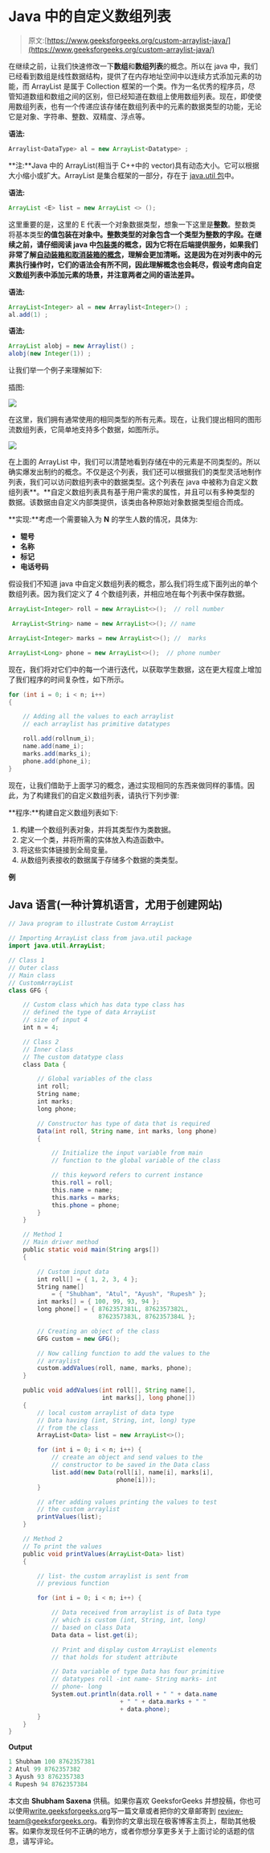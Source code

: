 # Java 中的自定义数组列表

> 原文:[https://www.geeksforgeeks.org/custom-arraylist-java/](https://www.geeksforgeeks.org/custom-arraylist-java/)

在继续之前，让我们快速修改一下**数组**和**数组列表**的概念。所以在 java 中，我们已经看到数组是线性数据结构，提供了在内存地址空间中以连续方式添加元素的功能，而 ArrayList 是属于 Collection 框架的一个类。作为一名优秀的程序员，尽管知道数组和数组之间的区别，但已经知道在数组上使用数组列表。现在，即使使用数组列表，也有一个传递应该存储在数组列表中的元素的数据类型的功能，无论它是对象、字符串、整数、双精度、浮点等。

**语法:**

```java
Arraylist<DataType> al = new ArrayList<Datatype> ;
```

**注:**Java 中的 ArrayList(相当于 C++中的 vector)具有动态大小。它可以根据大小缩小或扩大。ArrayList 是集合框架的一部分，存在于 [java.util 包](https://www.geeksforgeeks.org/java-util-package-java/)中。

**语法:**

```java
ArrayList <E> list = new ArrayList <> ();
```

这里重要的是，这里的 E 代表一个对象数据类型，想象一下这里是**整数**。整数类将基本类型**的值包装在对象中。整数类型的对象包含一个类型为整数的字段。在继续之前，请仔细阅读 java 中[包装类](https://www.geeksforgeeks.org/wrapper-classes-java/)的概念，因为它将在后端提供服务，如果我们非常了解[自动装箱和取消装箱的概念](https://www.geeksforgeeks.org/autoboxing-unboxing-java/)，理解会更加清晰。这是因为在对列表中的元素执行操作时，它们的语法会有所不同，因此理解概念也会耗尽，假设考虑向自定义数组列表中添加元素的场景，并注意两者之间的语法差异。**

**语法:**

```java
ArrayList<Integer> al = new Arraylist<Integer>() ;
al.add(1) ;
```

**语法:**

```java
ArrayList alobj = new Arraylist() ;
alobj(new Integer(1)) ;
```

让我们举一个例子来理解如下:

插图:

![](img/5748dffc849f3c1819a659c2012efea4.png)

在这里，我们拥有通常使用的相同类型的所有元素。现在，让我们提出相同的图形流数组列表，它简单地支持多个数据，如图所示。

![](img/35c917683f6c854d8ba0d1c5e06cea37.png)

在上面的 ArrayList 中，我们可以清楚地看到存储在中的元素是不同类型的。所以确实爆发出制约的概念。不仅是这个列表，我们还可以根据我们的类型灵活地制作列表，我们可以访问数组列表中的数据类型。这个列表在 java 中被称为自定义数组列表**。**自定义数组列表具有基于用户需求的属性，并且可以有多种类型的数据。该数据由自定义内部类提供，该类由各种原始对象数据类型组合而成。

**实现:**考虑一个需要输入为 **N** 的学生人数的情况，具体为:

*   **辊号**
*   **名称**
*   **标记**
*   **电话号码**

假设我们不知道 java 中自定义数组列表的概念，那么我们将生成下面列出的单个数组列表。因为我们定义了 4 个数组列表，并相应地在每个列表中保存数据。

```java
ArrayList<Integer> roll = new ArrayList<>();  // roll number
```

```java
 ArrayList<String> name = new ArrayList<>(); // name
```

```java
ArrayList<Integer> marks = new ArrayList<>(); //  marks
```

```java
ArrayList<Long> phone = new ArrayList<>();  // phone number 
```

现在，我们将对它们中的每一个进行迭代，以获取学生数据，这在更大程度上增加了我们程序的时间复杂性，如下所示。

```java
for (int i = 0; i < n; i++) 
{

    // Adding all the values to each arraylist
    // each arraylist has primitive datatypes

    roll.add(rollnum_i);
    name.add(name_i);
    marks.add(marks_i);
    phone.add(phone_i);
}
```

现在，让我们借助于上面学习的概念，通过实现相同的东西来做同样的事情。因此，为了构建我们的自定义数组列表，请执行下列步骤:

**程序:**构建自定义数组列表如下:

1.  构建一个数组列表对象，并将其类型作为类数据。
2.  定义一个类，并将所需的实体放入构造函数中。
3.  将这些实体链接到全局变量。
4.  从数组列表接收的数据属于存储多个数据的类类型。

**例**

## Java 语言(一种计算机语言，尤用于创建网站)

```java
// Java program to illustrate Custom ArrayList

// Importing ArrayList class from java.util package
import java.util.ArrayList;

// Class 1
// Outer class
// Main class
// CustomArrayList
class GFG {

    // Custom class which has data type class has
    // defined the type of data ArrayList
    // size of input 4
    int n = 4;

    // Class 2
    // Inner class
    // The custom datatype class
    class Data {

        // Global variables of the class
        int roll;
        String name;
        int marks;
        long phone;

        // Constructor has type of data that is required
        Data(int roll, String name, int marks, long phone)
        {

            // Initialize the input variable from main
            // function to the global variable of the class

            // this keyword refers to current instance
            this.roll = roll;
            this.name = name;
            this.marks = marks;
            this.phone = phone;
        }
    }

    // Method 1
    // Main driver method
    public static void main(String args[])
    {

        // Custom input data
        int roll[] = { 1, 2, 3, 4 };
        String name[]
            = { "Shubham", "Atul", "Ayush", "Rupesh" };
        int marks[] = { 100, 99, 93, 94 };
        long phone[] = { 8762357381L, 8762357382L,
                         8762357383L, 8762357384L };

        // Creating an object of the class
        GFG custom = new GFG();

        // Now calling function to add the values to the
        // arraylist
        custom.addValues(roll, name, marks, phone);
    }

    public void addValues(int roll[], String name[],
                          int marks[], long phone[])
    {
        // local custom arraylist of data type
        // Data having (int, String, int, long) type
        // from the class
        ArrayList<Data> list = new ArrayList<>();

        for (int i = 0; i < n; i++) {
            // create an object and send values to the
            // constructor to be saved in the Data class
            list.add(new Data(roll[i], name[i], marks[i],
                              phone[i]));
        }

        // after adding values printing the values to test
        // the custom arraylist
        printValues(list);
    }

    // Method 2
    // To print the values
    public void printValues(ArrayList<Data> list)
    {

        // list- the custom arraylist is sent from
        // previous function

        for (int i = 0; i < n; i++) {

            // Data received from arraylist is of Data type
            // which is custom (int, String, int, long)
            // based on class Data
            Data data = list.get(i);

            // Print and display custom ArrayList elements
            // that holds for student attribute

            // Data variable of type Data has four primitive
            // datatypes roll -int name- String marks- int
            // phone- long
            System.out.println(data.roll + " " + data.name
                               + " " + data.marks + " "
                               + data.phone);
        }
    }
}
```

**Output**

```java
1 Shubham 100 8762357381
2 Atul 99 8762357382
3 Ayush 93 8762357383
4 Rupesh 94 8762357384
```

本文由 **Shubham Saxena** 供稿。如果你喜欢 GeeksforGeeks 并想投稿，你也可以使用[write.geeksforgeeks.org](https://write.geeksforgeeks.org)写一篇文章或者把你的文章邮寄到 review-team@geeksforgeeks.org。看到你的文章出现在极客博客主页上，帮助其他极客。如果你发现任何不正确的地方，或者你想分享更多关于上面讨论的话题的信息，请写评论。